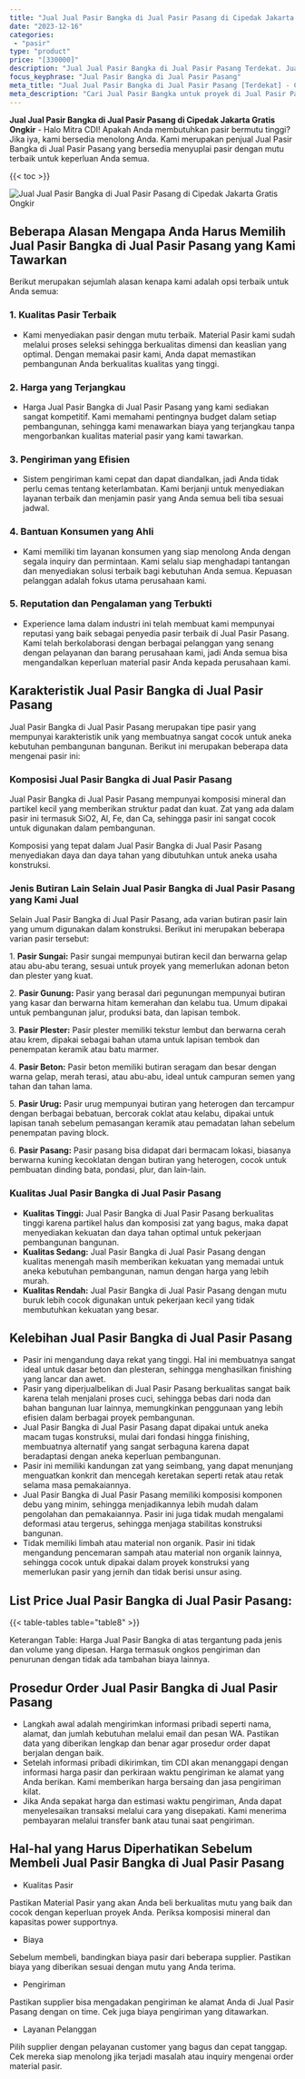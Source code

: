 ```yaml
---
title: "Jual Jual Pasir Bangka di Jual Pasir Pasang di Cipedak Jakarta Gratis Ongkir"
date: "2023-12-16"
categories:
 - "pasir"
type: "product"
price: "[330000]"
description: "Jual Jual Pasir Bangka di Jual Pasir Pasang Terdekat. Jual Pasir Bangka ini sering digunakan dalam proyek konstruksi sebagai bahan campuran yang terpilih dan halus. Hubungi kami untuk informasi lebih lanjut."
focus_keyphrase: "Jual Pasir Bangka di Jual Pasir Pasang"
meta_title: "Jual Jual Pasir Bangka di Jual Pasir Pasang [Terdekat] - CDI"
meta_description: "Cari Jual Pasir Bangka untuk proyek di Jual Pasir Pasang? Kami menawarkan Jual Pasir Bangka berkualitas untuk bahan campuran. Dapatkan penawaran terbaik sekarang."
---
```


**Jual Jual Pasir Bangka di Jual Pasir Pasang di Cipedak Jakarta Gratis Ongkir** - Halo Mitra CDI! Apakah Anda membutuhkan pasir bermutu tinggi? Jika iya, kami bersedia menolong Anda. Kami merupakan penjual Jual Pasir Bangka di Jual Pasir Pasang yang bersedia menyuplai pasir dengan mutu terbaik untuk keperluan Anda semua.

{{< toc >}}

![Jual Jual Pasir Bangka di Jual Pasir Pasang di Cipedak Jakarta Gratis Ongkir](/images/pasir/pasir-bangunan-26.jpg)

## Beberapa Alasan Mengapa Anda Harus Memilih Jual Pasir Bangka di Jual Pasir Pasang yang Kami Tawarkan

Berikut merupakan sejumlah alasan kenapa kami adalah opsi terbaik untuk Anda semua:

### 1. Kualitas Pasir Terbaik

*   Kami menyediakan pasir dengan mutu terbaik. Material Pasir kami sudah melalui proses seleksi sehingga berkualitas dimensi dan keaslian yang optimal. Dengan memakai pasir kami, Anda dapat memastikan pembangunan Anda berkualitas kualitas yang tinggi.

### 2. Harga yang Terjangkau

*   Harga Jual Pasir Bangka di Jual Pasir Pasang yang kami sediakan sangat kompetitif. Kami memahami pentingnya budget dalam setiap pembangunan, sehingga kami menawarkan biaya yang terjangkau tanpa mengorbankan kualitas material pasir yang kami tawarkan.

### 3. Pengiriman yang Efisien

*   Sistem pengiriman kami cepat dan dapat diandalkan, jadi Anda tidak perlu cemas tentang keterlambatan. Kami berjanji untuk menyediakan layanan terbaik dan menjamin pasir yang Anda semua beli tiba sesuai jadwal.

### 4. Bantuan Konsumen yang Ahli

*   Kami memiliki tim layanan konsumen yang siap menolong Anda dengan segala inquiry dan permintaan. Kami selalu siap menghadapi tantangan dan menyediakan solusi terbaik bagi kebutuhan Anda semua. Kepuasan pelanggan adalah fokus utama perusahaan kami.

### 5. Reputation dan Pengalaman yang Terbukti

*   Experience lama dalam industri ini telah membuat kami mempunyai reputasi yang baik sebagai penyedia pasir terbaik di Jual Pasir Pasang. Kami telah berkolaborasi dengan berbagai pelanggan yang senang dengan pelayanan dan barang perusahaan kami, jadi Anda semua bisa mengandalkan keperluan material pasir Anda kepada perusahaan kami.

## Karakteristik Jual Pasir Bangka di Jual Pasir Pasang

Jual Pasir Bangka di Jual Pasir Pasang merupakan tipe pasir yang mempunyai karakteristik unik yang membuatnya sangat cocok untuk aneka kebutuhan pembangunan bangunan. Berikut ini merupakan beberapa data mengenai pasir ini:

### Komposisi Jual Pasir Bangka di Jual Pasir Pasang

Jual Pasir Bangka di Jual Pasir Pasang mempunyai komposisi mineral dan partikel kecil yang memberikan struktur padat dan kuat. Zat yang ada dalam pasir ini termasuk SiO2, Al, Fe, dan Ca, sehingga pasir ini sangat cocok untuk digunakan dalam pembangunan.

Komposisi yang tepat dalam Jual Pasir Bangka di Jual Pasir Pasang menyediakan daya dan daya tahan yang dibutuhkan untuk aneka usaha konstruksi.

### Jenis Butiran Lain Selain Jual Pasir Bangka di Jual Pasir Pasang yang Kami Jual

Selain Jual Pasir Bangka di Jual Pasir Pasang, ada varian butiran pasir lain yang umum digunakan dalam konstruksi. Berikut ini merupakan beberapa varian pasir tersebut:

1\.  **Pasir Sungai:** Pasir sungai mempunyai butiran kecil dan berwarna gelap atau abu-abu terang, sesuai untuk proyek yang memerlukan adonan beton dan plester yang kuat.

2\.  **Pasir Gunung:** Pasir yang berasal dari pegunungan mempunyai butiran yang kasar dan berwarna hitam kemerahan dan kelabu tua. Umum dipakai untuk pembangunan jalur, produksi bata, dan lapisan tembok.

3\.  **Pasir Plester:** Pasir plester memiliki tekstur lembut dan berwarna cerah atau krem, dipakai sebagai bahan utama untuk lapisan tembok dan penempatan keramik atau batu marmer.

4\.  **Pasir Beton:** Pasir beton memiliki butiran seragam dan besar dengan warna gelap, merah terasi, atau abu-abu, ideal untuk campuran semen yang tahan dan tahan lama.

5\.  **Pasir Urug:** Pasir urug mempunyai butiran yang heterogen dan tercampur dengan berbagai bebatuan, bercorak coklat atau kelabu, dipakai untuk lapisan tanah sebelum pemasangan keramik atau pemadatan lahan sebelum penempatan paving block.

6\.  **Pasir Pasang:** Pasir pasang bisa didapat dari bermacam lokasi, biasanya berwarna kuning kecoklatan dengan butiran yang heterogen, cocok untuk pembuatan dinding bata, pondasi, plur, dan lain-lain.

### Kualitas Jual Pasir Bangka di Jual Pasir Pasang

*   **Kualitas Tinggi:** Jual Pasir Bangka di Jual Pasir Pasang berkualitas tinggi karena partikel halus dan komposisi zat yang bagus, maka dapat menyediakan kekuatan dan daya tahan optimal untuk pekerjaan pembangunan bangunan.
*   **Kualitas Sedang:** Jual Pasir Bangka di Jual Pasir Pasang dengan kualitas menengah masih memberikan kekuatan yang memadai untuk aneka kebutuhan pembangunan, namun dengan harga yang lebih murah.
*   **Kualitas Rendah:** Jual Pasir Bangka di Jual Pasir Pasang dengan mutu buruk lebih cocok digunakan untuk pekerjaan kecil yang tidak membutuhkan kekuatan yang besar.

## Kelebihan Jual Pasir Bangka di Jual Pasir Pasang

*   Pasir ini mengandung daya rekat yang tinggi. Hal ini membuatnya sangat ideal untuk dasar beton dan plesteran, sehingga menghasilkan finishing yang lancar dan awet.
*   Pasir yang diperjualbelikan di Jual Pasir Pasang berkualitas sangat baik karena telah menjalani proses cuci, sehingga bebas dari noda dan bahan bangunan luar lainnya, memungkinkan penggunaan yang lebih efisien dalam berbagai proyek pembangunan.
*   Jual Pasir Bangka di Jual Pasir Pasang dapat dipakai untuk aneka macam tugas konstruksi, mulai dari fondasi hingga finishing, membuatnya alternatif yang sangat serbaguna karena dapat beradaptasi dengan aneka keperluan pembangunan.
*   Pasir ini memiliki kandungan zat yang seimbang, yang dapat menunjang menguatkan konkrit dan mencegah keretakan seperti retak atau retak selama masa pemakaiannya.
*   Jual Pasir Bangka di Jual Pasir Pasang memiliki komposisi komponen debu yang minim, sehingga menjadikannya lebih mudah dalam pengolahan dan pemakaiannya. Pasir ini juga tidak mudah mengalami deformasi atau tergerus, sehingga menjaga stabilitas konstruksi bangunan.
*   Tidak memiliki limbah atau material non organik. Pasir ini tidak mengandung pencemaran sampah atau material non organik lainnya, sehingga cocok untuk dipakai dalam proyek konstruksi yang memerlukan pasir yang jernih dan tidak berisi unsur asing.

## List Price Jual Pasir Bangka di Jual Pasir Pasang:

{{< table-tables table="table8" >}}

Keterangan Table: Harga Jual Pasir Bangka di atas tergantung pada jenis dan volume yang dipesan. Harga termasuk ongkos pengiriman dan penurunan dengan tidak ada tambahan biaya lainnya.

## Prosedur Order Jual Pasir Bangka di Jual Pasir Pasang

*   Langkah awal adalah mengirimkan informasi pribadi seperti nama, alamat, dan jumlah kebutuhan melalui email dan pesan WA. Pastikan data yang diberikan lengkap dan benar agar prosedur order dapat berjalan dengan baik.
*   Setelah informasi pribadi dikirimkan, tim CDI akan menanggapi dengan informasi harga pasir dan perkiraan waktu pengiriman ke alamat yang Anda berikan. Kami memberikan harga bersaing dan jasa pengiriman kilat.
*   Jika Anda sepakat harga dan estimasi waktu pengiriman, Anda dapat menyelesaikan transaksi melalui cara yang disepakati. Kami menerima pembayaran melalui transfer bank atau tunai saat pengiriman.

## Hal-hal yang Harus Diperhatikan Sebelum Membeli Jual Pasir Bangka di Jual Pasir Pasang

*   Kualitas Pasir

Pastikan Material Pasir yang akan Anda beli berkualitas mutu yang baik dan cocok dengan keperluan proyek Anda. Periksa komposisi mineral dan kapasitas power supportnya.
*   Biaya

Sebelum membeli, bandingkan biaya pasir dari beberapa supplier. Pastikan biaya yang diberikan sesuai dengan mutu yang Anda terima.
*   Pengiriman

Pastikan supplier bisa mengadakan pengiriman ke alamat Anda di Jual Pasir Pasang dengan on time. Cek juga biaya pengiriman yang ditawarkan.
*   Layanan Pelanggan

Pilih supplier dengan pelayanan customer yang bagus dan cepat tanggap. Cek mereka siap menolong jika terjadi masalah atau inquiry mengenai order material pasir.